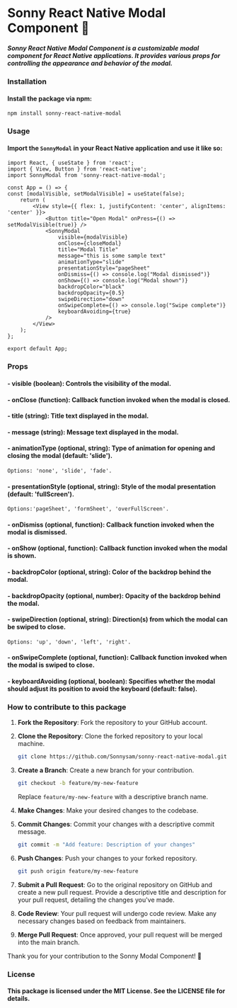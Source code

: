 # Sonny React Native Modal Component 🚀
##### Sonny React Native Modal Component is a customizable modal component for React Native applications. It provides various props for controlling the appearance and behavior of the modal.

### Installation
#### Install the package via npm:
`npm install sonny-react-native-modal`

### Usage
#### Import the `SonnyModal` in your React Native application and use it like so:
```
import React, { useState } from 'react';
import { View, Button } from 'react-native';
import SonnyModal from 'sonny-react-native-modal';

const App = () => {
const [modalVisible, setModalVisible] = useState(false);
    return (
        <View style={{ flex: 1, justifyContent: 'center', alignItems: 'center' }}>
            <Button title="Open Modal" onPress={() => setModalVisible(true)} />
            <SonnyModal
                visible={modalVisible}
                onClose={closeModal}
                title="Modal Title"
                message="this is some sample text"
                animationType="slide"
                presentationStyle="pageSheet"
                onDismiss={() => console.log("Modal dismissed")}
                onShow={() => console.log("Modal shown")}
                backdropColor="black"
                backdropOpacity={0.5}
                swipeDirection="down"
                onSwipeComplete={() => console.log("Swipe complete")}
                keyboardAvoiding={true}
            />
        </View>
    );
};

export default App;

```

### Props
####  - visible (boolean): Controls the visibility of the modal.
#### - onClose (function): Callback function invoked when the modal is closed.
#### - title (string): Title text displayed in the modal.
#### - message (string): Message text displayed in the modal.
#### - animationType (optional, string): Type of animation for opening and closing the modal (default: 'slide').
 `Options: 'none', 'slide', 'fade'.`
#### - presentationStyle (optional, string): Style of the modal presentation (default: 'fullScreen').
`Options:'pageSheet', 'formSheet', 'overFullScreen'.`
#### - onDismiss (optional, function): Callback function invoked when the modal is dismissed.
#### - onShow (optional, function): Callback function invoked when the modal is shown.
#### - backdropColor (optional, string): Color of the backdrop behind the modal.
#### - backdropOpacity (optional, number): Opacity of the backdrop behind the modal.
#### - swipeDirection (optional, string): Direction(s) from which the modal can be swiped to close.
`Options: 'up', 'down', 'left', 'right'.`
#### - onSwipeComplete (optional, function): Callback function invoked when the modal is swiped to close.
#### - keyboardAvoiding (optional, boolean): Specifies whether the modal should adjust its position to avoid the keyboard (default: false).

### How to contribute to this package
1. **Fork the Repository**: Fork the repository to your GitHub account.

2. **Clone the Repository**: Clone the forked repository to your local machine.

    ```bash
    git clone https://github.com/Sonnysam/sonny-react-native-modal.git
    ```

3. **Create a Branch**: Create a new branch for your contribution.

    ```bash
    git checkout -b feature/my-new-feature
    ```

   Replace `feature/my-new-feature` with a descriptive branch name.

4. **Make Changes**: Make your desired changes to the codebase.

5. **Commit Changes**: Commit your changes with a descriptive commit message.

    ```bash
    git commit -m "Add feature: Description of your changes"
    ```

6. **Push Changes**: Push your changes to your forked repository.

    ```bash
    git push origin feature/my-new-feature
    ```

7. **Submit a Pull Request**: Go to the original repository on GitHub and create a new pull request. Provide a descriptive title and description for your pull request, detailing the changes you've made.

8. **Code Review**: Your pull request will undergo code review. Make any necessary changes based on feedback from maintainers.

9. **Merge Pull Request**: Once approved, your pull request will be merged into the main branch.

Thank you for your contribution to the Sonny Modal Component! 🎉

### License
#### This package is licensed under the MIT License. See the LICENSE file for details. 
